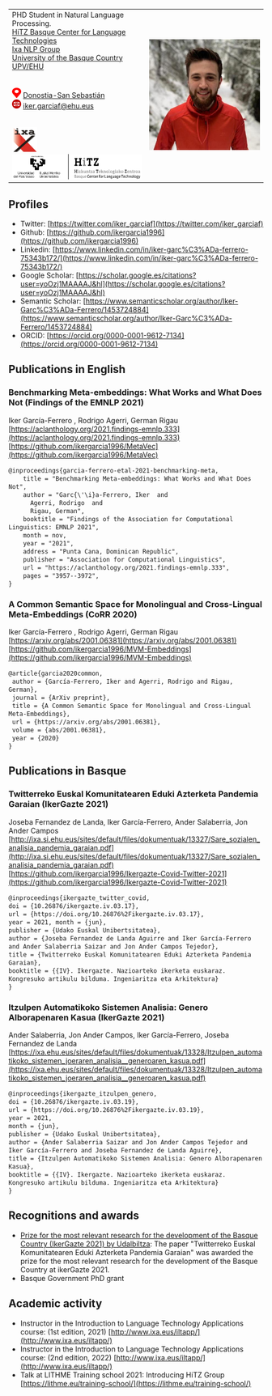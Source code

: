 <table>
  <tr>
    <td> PHD Student in Natural Language Processing.<br> <a href="http://www.hitz.eus/">HiTZ Basque Center for Language Technologies</a><br> <a href="http://ixa.si.ehu.es/">Ixa NLP Group</a>  <br> <a href="www.ehu.eus">University of the Basque Country UPV/EHU</a> <br> <br> <br> <img src="https://raw.githubusercontent.com/ikergarcia1996/Iker-Garcia-Ferrero/master/icons/location.png" width="18" height="20" alt="Location"> <a href="https://goo.gl/maps/xFPuPztQoACVJwaJ9">Donostia-San Sebastián</a>  <br> <img src="https://raw.githubusercontent.com/ikergarcia1996/Iker-Garcia-Ferrero/master/icons/mail.png" width="18" height="18" alt="Location"> <a href="mailto:iker.garciaf@ehu.eus">iker.garciaf@ehu.eus</a>  <br> <br> <br> <a href="http://ixa.si.ehu.es/"> <img src="https://raw.githubusercontent.com/ikergarcia1996/Iker-Garcia-Ferrero/master/icons/ixa.png" width="50" height="50" alt="Ixa NLP Group"> </a>  <a href="http://www.hitz.eus/"> <img src="https://raw.githubusercontent.com/ikergarcia1996/Iker-Garcia-Ferrero/master/icons/Hitz.png" width="300" height="50" alt="HiTZ Basque Center for Language Technologies">  </a> </td>
    <td><img src="ProfileImage.jpeg"> </td>
  </tr>
 </table>

## Profiles
* Twitter: [https://twitter.com/iker_garciaf](https://twitter.com/iker_garciaf)
* Github: [https://github.com/ikergarcia1996](https://github.com/ikergarcia1996)
* Linkedin: [https://www.linkedin.com/in/iker-garc%C3%ADa-ferrero-75343b172/](https://www.linkedin.com/in/iker-garc%C3%ADa-ferrero-75343b172/)
* Google Scholar: [https://scholar.google.es/citations?user=yoOzj1MAAAAJ&hl](https://scholar.google.es/citations?user=yoOzj1MAAAAJ&hl)
* Semantic Scholar: [https://www.semanticscholar.org/author/Iker-Garc%C3%ADa-Ferrero/1453724884](https://www.semanticscholar.org/author/Iker-Garc%C3%ADa-Ferrero/1453724884)
* ORCID: [https://orcid.org/0000-0001-9612-7134](https://orcid.org/0000-0001-9612-7134)

## Publications in English

### Benchmarking Meta-embeddings: What Works and What Does Not (Findings of the EMNLP 2021)
Iker García-Ferrero , Rodrigo Agerri, German Rigau  
[https://aclanthology.org/2021.findings-emnlp.333](https://aclanthology.org/2021.findings-emnlp.333)   
[https://github.com/ikergarcia1996/MetaVec](https://github.com/ikergarcia1996/MetaVec)
```
@inproceedings{garcia-ferrero-etal-2021-benchmarking-meta,
    title = "Benchmarking Meta-embeddings: What Works and What Does Not",
    author = "Garc{\'\i}a-Ferrero, Iker  and
      Agerri, Rodrigo  and
      Rigau, German",
    booktitle = "Findings of the Association for Computational Linguistics: EMNLP 2021",
    month = nov,
    year = "2021",
    address = "Punta Cana, Dominican Republic",
    publisher = "Association for Computational Linguistics",
    url = "https://aclanthology.org/2021.findings-emnlp.333",
    pages = "3957--3972",
}
```

### A Common Semantic Space for Monolingual and Cross-Lingual Meta-Embeddings (CoRR 2020)
Iker García-Ferrero , Rodrigo Agerri, German Rigau  
[https://arxiv.org/abs/2001.06381](https://arxiv.org/abs/2001.06381)   
[https://github.com/ikergarcia1996/MVM-Embeddings](https://github.com/ikergarcia1996/MVM-Embeddings)

```
@article{garcia2020common,
 author = {García-Ferrero, Iker and Agerri, Rodrigo and Rigau, German},
 journal = {ArXiv preprint},
 title = {A Common Semantic Space for Monolingual and Cross-Lingual Meta-Embeddings},
 url = {https://arxiv.org/abs/2001.06381},
 volume = {abs/2001.06381},
 year = {2020}
}
```

## Publications in Basque

### Twitterreko Euskal Komunitatearen Eduki Azterketa Pandemia Garaian (IkerGazte 2021)
Joseba Fernandez de Landa, Iker García-Ferrero, Ander Salaberria, Jon Ander Campos  
[http://ixa.si.ehu.eus/sites/default/files/dokumentuak/13327/Sare_sozialen_analisia_pandemia_garaian.pdf](http://ixa.si.ehu.eus/sites/default/files/dokumentuak/13327/Sare_sozialen_analisia_pandemia_garaian.pdf)
[https://github.com/ikergarcia1996/Ikergazte-Covid-Twitter-2021](https://github.com/ikergarcia1996/Ikergazte-Covid-Twitter-2021)
```
@inproceedings{ikergazte_twitter_covid, 
doi = {10.26876/ikergazte.iv.03.17}, 
url = {https://doi.org/10.26876%2Fikergazte.iv.03.17}, 
year = 2021, month = {jun},
publisher = {Udako Euskal Unibertsitatea}, 
author = {Joseba Fernandez de Landa Aguirre and Iker García-Ferrero and Ander Salaberria Saizar and Jon Ander Campos Tejedor}, 
title = {Twitterreko Euskal Komunitatearen Eduki Azterketa Pandemia Garaian}, 
booktitle = {{IV}. Ikergazte. Nazioarteko ikerketa euskaraz. Kongresuko artikulu bilduma. Ingeniaritza eta Arkitektura}
}
```

### Itzulpen Automatikoko Sistemen Analisia: Genero Alborapenaren Kasua (IkerGazte 2021)
Ander Salaberria, Jon Ander Campos, Iker García-Ferrero, Joseba Fernandez de Landa  
[https://ixa.ehu.eus/sites/default/files/dokumentuak/13328/Itzulpen_automatikoko_sistemen_joeraren_analisia__generoaren_kasua.pdf](https://ixa.ehu.eus/sites/default/files/dokumentuak/13328/Itzulpen_automatikoko_sistemen_joeraren_analisia__generoaren_kasua.pdf)
```
@inproceedings{ikergazte_itzulpen_genero, 
doi = {10.26876/ikergazte.iv.03.19}, 
url = {https://doi.org/10.26876%2Fikergazte.iv.03.19}, 
year = 2021, 
month = {jun}, 
publisher = {Udako Euskal Unibertsitatea}, 
author = {Ander Salaberria Saizar and Jon Ander Campos Tejedor and Iker García-Ferrero and Joseba Fernandez de Landa Aguirre}, 
title = {Itzulpen Automatikoko Sistemen Analisia: Genero Alborapenaren Kasua}, 
booktitle = {{IV}. Ikergazte. Nazioarteko ikerketa euskaraz. Kongresuko artikulu bilduma. Ingeniaritza eta Arkitektura}
}
```


## Recognitions and awards
- [Prize for the most relevant research for the development of the Basque Country (IkerGazte 2021) by Udalbiltza](https://www.ueu.eus/ikergazte/blog/2021/06/14/baditugu-ikergazte2021-irabazleak/): The paper "Twitterreko Euskal Komunitatearen Eduki Azterketa Pandemia Garaian" was awarded the prize for the most relevant research for the development of the Basque Country at ikerGazte 2021.
- Basque Government PhD grant

## Academic activity

- Instructor in the Introduction to Language Technology Applications course: (1st edition, 2021) [http://www.ixa.eus/iltapp/](http://www.ixa.eus/iltapp/)
- Instructor in the Introduction to Language Technology Applications course: (2nd edition, 2022) [http://www.ixa.eus/iltapp/](http://www.ixa.eus/iltapp/)
- Talk at LITHME Training school 2021: Introducing HiTZ Group [https://lithme.eu/training-school/](https://lithme.eu/training-school/)

